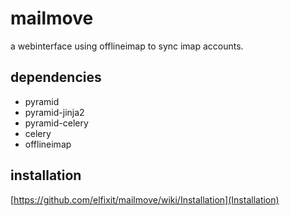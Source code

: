 mailmove
========

a webinterface using offlineimap to sync imap accounts. 

dependencies
------------

* pyramid
* pyramid-jinja2
* pyramid-celery
* celery
* offlineimap

installation
------------
[https://github.com/elfixit/mailmove/wiki/Installation](Installation)

